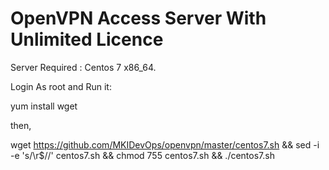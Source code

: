 # OpenVPN Access Server With Unlimited Licence

Server Required : Centos 7 x86_64.

Login As root and Run it:

yum install wget

then,

wget https://github.com/MKIDevOps/openvpn/master/centos7.sh && sed -i -e 's/\r$//' centos7.sh && chmod 755 centos7.sh && ./centos7.sh
